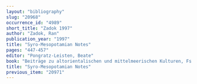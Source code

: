 ```yaml
---
layout: "bibliography"
slug: "20968"
occurrence_id: "4989"
short_title: "Zadok 1997"
author: "Zadok, Ran"
publication_year: "1997"
title: "Syro-Mesopotamian Notes"
pages: "447-457"
editor: "Pongratz-Leisten, Beate"
book: "Beiträge zu altorientalischen und mittelmeerischen Kulturen, Fs.Röllig, AOAT 247 (Neukirchen-Vluyn)"
title: "Syro-Mesopotamian Notes"
previous_item: "20971"
---
```


